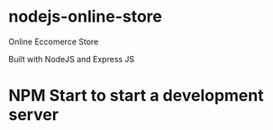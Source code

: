 # nodejs-online-store
Online Eccomerce Store

Built with NodeJS and Express JS

# NPM Start to start a development server
